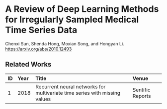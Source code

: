 # A Review of Deep Learning Methods for Irregularly Sampled Medical Time Series Data

Chenxi Sun, Shenda Hong, Moxian Song, and Hongyan Li. 
https://arxiv.org/abs/2010.12493



## Related Works

| ID  | Year  | Title                                                                      | Venue            |
| :---| :---- | :--------------------------------------------------------------------------| :--------------- |
| 1   | 2018  | Recurrent neural networks for multivariate time series with missing values | Sentific Reports |
                                                                   
